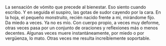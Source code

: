 La sensación de vómito que precede al bienestar. Eso siento cuando escribo. Y en seguida el suspiro, las gotas de sudor cayendo por la cara. En la hoja, el pequeño monstruito, recién nacido frente a mi, mirándome fijo. Da miedo a veces. Ya no es mío. Con cuerpo propio, a veces muy deforme, otras veces pasa por un conjunto de oraciones y reflexiones más o menos decentes. Algunas veces muere instantáneamente, por miedo o por vergüenza, lo mato. Otras veces me resulta increíblemente soportable.

